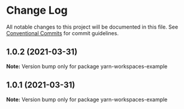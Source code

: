 # Change Log

All notable changes to this project will be documented in this file.
See [Conventional Commits](https://conventionalcommits.org) for commit guidelines.

## 1.0.2 (2021-03-31)

**Note:** Version bump only for package yarn-workspaces-example





## 1.0.1 (2021-03-31)

**Note:** Version bump only for package yarn-workspaces-example
